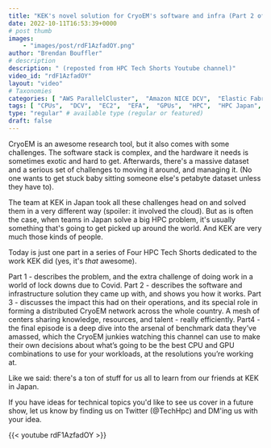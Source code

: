 ```yaml
---
title: "KEK's novel solution for CryoEM's software and infra (Part 2 of 4)"
date: 2022-10-11T16:53:39+0000
# post thumb
images:
    - "images/post/rdF1AzfadOY.png"
author: "Brendan Bouffler"
# description
description: " (reposted from HPC Tech Shorts Youtube channel)"
video_id: "rdF1AzfadOY"
layout: "video"
# Taxonomies
categories: [ "AWS ParallelCluster",  "Amazon NICE DCV",  "Elastic Fabric Adapter",  "Life Sciences", ]
tags: [ "CPUs",  "DCV",  "EC2",  "EFA",  "GPUs",  "HPC",  "HPC Japan",  "High Performance Computing",  "Lustre",  "MPI",  "ParallelCluster",  "Schedulers",  "Storage",  "autoscaling",  "bioinformatics",  "cloud computing",  "cryoEM",  "elastic",  "elastic fabric adapter",  "infiniband",  "scientific computing",  "technical computing",  "tightly-coupled",  "virtualization",  "vizualization",  "techshorts", ]
type: "regular" # available type (regular or featured)
draft: false
---
```


CryoEM is an awesome research tool, but it also comes with some challenges. The software stack is complex, and the hardware it needs is sometimes exotic and hard to get. Afterwards, there's a massive dataset and a serious set of challenges to moving it around, and managing it. (No one wants to get stuck baby sitting someone else's petabyte dataset unless they have to).

The team at KEK in Japan took all these challenges head on and solved them in a very different way (spoiler: it involved the cloud). But as is often the case, when teams in Japan solve a big HPC problem, it's usually something that's going to get picked up around the world. And KEK are very much those kinds of people.

Today is just one part in a series of Four HPC Tech Shorts dedicated to the work KEK did (yes, it's _that_ awesome).

Part 1 - describes the problem, and the extra challenge of doing work in a world of lock downs due to Covid.
Part 2 - describes the software and infrastructure solution they came up with, and shows you how it works.
Part 3 - discusses the impact this had on their operations, and its special role in forming a distributed CryoEM network across the whole country. A mesh of centers sharing knowledge, resources, and talent - really efficiently.
Part4 - the final episode is a deep dive into the arsenal of benchmark data they’ve amassed, which the CryoEM junkies watching this channel can use to make their own decisions about what’s going to be the best CPU and GPU combinations to use for your workloads, at the resolutions you’re working at.

Like we said: there's a ton of stuff for us all to learn from our friends at KEK in Japan.

If you have ideas for technical topics you'd like to see us cover in a future show, let us know by finding us on Twitter (@TechHpc) and DM'ing us with your idea.

{{< youtube rdF1AzfadOY >}}